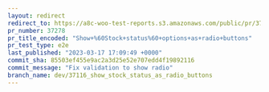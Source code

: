 ```yaml
---
layout: redirect
redirect_to: https://a8c-woo-test-reports.s3.amazonaws.com/public/pr/37278/e2e/index.html
pr_number: 37278
pr_title_encoded: "Show+%60Stock+status%60+options+as+radio+buttons"
pr_test_type: e2e
last_published: "2023-03-17 17:09:49 +0000"
commit_sha: 85503ef455e9ac2a3d25e52e707edd4f19892116
commit_message: "Fix validation to show radio"
branch_name: dev/37116_show_stock_status_as_radio_buttons
---
```

